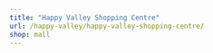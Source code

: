 ```yaml
---
title: "Happy Valley Shopping Centre"
url: /happy-valley/happy-valley-shopping-centre/
shop: mall
---
```


